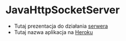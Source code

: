 # JavaHttpSocketServer
- Tutaj prezentacja do działania [serwera](https://github.com/szellah/JavaHttpSocketServer/blob/master/Java%20socket%20server%20http.pdf)
- Tutaj nazwa aplikacja na [Heroku](https://szjavaserver.herokuapp.com)
